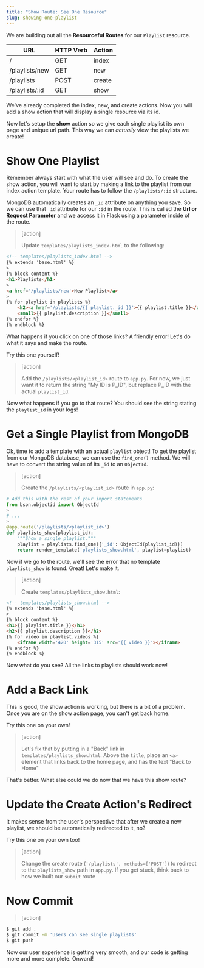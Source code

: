 ```yaml
---
title: "Show Route: See One Resource"
slug: showing-one-playlist
---
```


We are building out all the **Resourceful Routes** for our `Playlist` resource.

| URL              | HTTP Verb | Action  |
|------------------|-----------|---------|
| /                | GET       | index   |
| /playlists/new     | GET       | new     |
| /playlists         | POST      | create  |
| /playlists/:id     | GET       | show    |

We've already completed the index, new, and create actions. Now you will add a show action that will display a single resource via its id.

Now let's setup the **show** action so we give each single playlist its own page and unique url path. This way we can _actually_ view the playlists we create!

# Show One Playlist

Remember always start with what the user will see and do. To create the show action, you will want to start by making a link to the playlist from our index action template. Your route has to follow the `/playlists/:id` structure.

MongoDB automatically creates an `_id` attribute on anything you save. So we can use that `_id` attribute for our `:id` in the route. This is called the **Url or Request Parameter** and we access it in Flask using a parameter inside of the route.

> [action]
>
> Update `templates/playlists_index.html` to the following:
>
```html
<!-- templates/playlists_index.html -->
{% extends 'base.html' %}
>
{% block content %}
<h1>Playlists</h1>
>
<a href='/playlists/new'>New Playlist</a>
>
{% for playlist in playlists %}
    <h2><a href='/playlists/{{ playlist._id }}'>{{ playlist.title }}</a></h2>
    <small>{{ playlist.description }}</small>
{% endfor %}
{% endblock %}
```

What happens if you click on one of those links? A friendly error! Let's do what it says and make the route.

Try this one yourself!

> [action]
>
> Add the `/playlists/<playlist_id>` route to `app.py`. For now, we just want it to return the string "My ID is P_ID", but replace P_ID with the actual `playlist_id`:

Now what happens if you go to that route? You should see the string stating the `playlist_id` in your logs!

# Get a Single Playlist from MongoDB

Ok, time to add a template with an actual `playlist` object! To get the playlist from our MongoDB database, we can use the `find_one()` method. We will have to convert the string value of its `_id` to an `ObjectId`.

> [action]
>
> Create the `/playlists/<playlist_id>` route in `app.py`:
>
```python
# Add this with the rest of your import statements
from bson.objectid import ObjectId
>
# ...
>
@app.route('/playlists/<playlist_id>')
def playlists_show(playlist_id):
    """Show a single playlist."""
    playlist = playlists.find_one({'_id': ObjectId(playlist_id)})
    return render_template('playlists_show.html', playlist=playlist)
```

Now if we go to the route, we'll see the error that no template `playlists_show` is found. Great! Let's make it.

> [action]
>
> Create `templates/playlists_show.html`:
>
```html
<!-- templates/playlists_show.html -->
{% extends 'base.html' %}
>
{% block content %}
<h1>{{ playlist.title }}</h1>
<h2>{{ playlist.description }}</h2>
{% for video in playlist.videos %}
    <iframe width='420' height='315' src='{{ video }}'></iframe>
{% endfor %}
{% endblock %}
```

Now what do you see? All the links to playlists should work now!

# Add a Back Link

This is good, the show action is working, but there is a bit of a problem. Once you are on the show action page, you can't get back home.

Try this one on your own!

> [action]
>
> Let's fix that by putting in a "Back" link in `templates/playlists_show.html`. Above the `title`, place an `<a>` element that links back to the home page, and has the text "Back to Home"

That's better. What else could we do now that we have this show route?

# Update the Create Action's Redirect

It makes sense from the user's perspective that after we create a new playlist, we should be automatically redirected to it, no?

Try this one on your own too!

> [action]
>
> Change the create route (`'/playlists', methods=['POST']`) to redirect to the `playlists_show` path in `app.py`. If you get stuck, think back to how we built our `submit` route

# Now Commit

> [action]
>
>
```bash
$ git add .
$ git commit -m 'Users can see single playlists'
$ git push
```

Now our user experience is getting very smooth, and our code is getting more and more complete. Onward!
